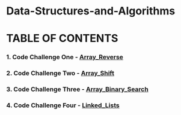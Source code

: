 # Data-Structures-and-Algorithms

# TABLE OF CONTENTS
### 1. Code Challenge One - [Array_Reverse](https://github.com/kochsj/python-data-structures-and-algorithms/tree/master/challenges/array_reverse)
### 2. Code Challenge Two - [Array_Shift](https://github.com/kochsj/python-data-structures-and-algorithms/tree/master/challenges/array_shift)
### 3. Code Challenge Three - [Array_Binary_Search](https://github.com/kochsj/python-data-structures-and-algorithms/tree/master/challenges/array_binary_search)
### 4. Code Challenge Four - [Linked_Lists](https://github.com/kochsj/python-data-structures-and-algorithms/tree/master/Data-Structures/linked_list)
